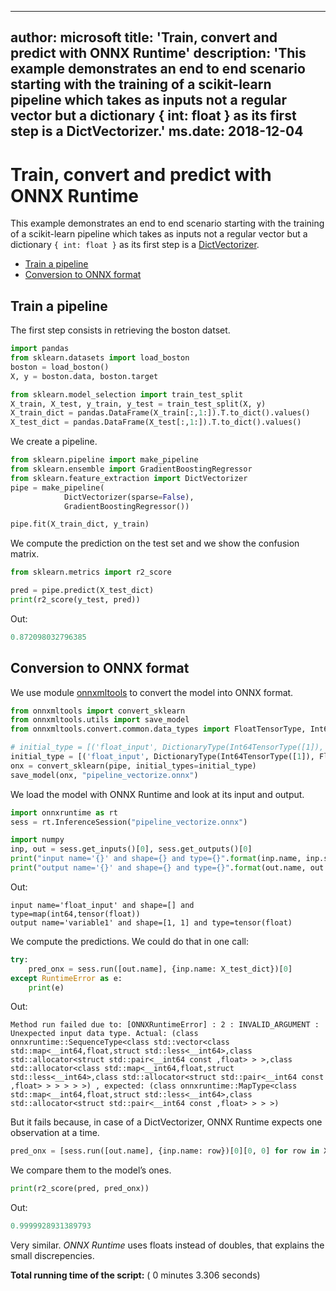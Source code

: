 
---
author: microsoft
title: 'Train, convert and predict with ONNX Runtime'
description: 'This example demonstrates an end to end scenario starting with the training of a scikit-learn pipeline which takes as inputs not a regular vector but a dictionary { int: float } as its first step is a DictVectorizer.'
ms.date: 2018-12-04
---    
    



# Train, convert and predict with ONNX Runtime



This example demonstrates an end to end scenario starting with the training of a scikit-learn pipeline which takes as inputs not a regular vector but a dictionary ``{ int: float }`` as its first step is a [DictVectorizer](http://scikit-learn.org/stable/modules/generated/sklearn.feature_extraction.DictVectorizer.html).

* [Train a pipeline](#train-a-pipeline)
* [Conversion to ONNX format](#conversion-to-onnx-format)



## Train a pipeline



The first step consists in retrieving the boston datset.

```python
import pandas
from sklearn.datasets import load_boston
boston = load_boston()
X, y = boston.data, boston.target

from sklearn.model_selection import train_test_split
X_train, X_test, y_train, y_test = train_test_split(X, y)
X_train_dict = pandas.DataFrame(X_train[:,1:]).T.to_dict().values()
X_test_dict = pandas.DataFrame(X_test[:,1:]).T.to_dict().values()
```



We create a pipeline.

```python
from sklearn.pipeline import make_pipeline
from sklearn.ensemble import GradientBoostingRegressor
from sklearn.feature_extraction import DictVectorizer
pipe = make_pipeline(
            DictVectorizer(sparse=False),
            GradientBoostingRegressor())

pipe.fit(X_train_dict, y_train)
```



We compute the prediction on the test set and we show the confusion matrix.

```python
from sklearn.metrics import r2_score

pred = pipe.predict(X_test_dict)
print(r2_score(y_test, pred))
```



Out:

```python
0.872098032796385
```


## Conversion to ONNX format



We use module [onnxmltools](https://github.com/onnx/onnxmltools) to convert the model into ONNX format.

```python
from onnxmltools import convert_sklearn
from onnxmltools.utils import save_model
from onnxmltools.convert.common.data_types import FloatTensorType, Int64TensorType, DictionaryType, SequenceType

# initial_type = [('float_input', DictionaryType(Int64TensorType([1]), FloatTensorType([])))]
initial_type = [('float_input', DictionaryType(Int64TensorType([1]), FloatTensorType([])))]
onx = convert_sklearn(pipe, initial_types=initial_type)
save_model(onx, "pipeline_vectorize.onnx")
```



We load the model with ONNX Runtime and look at its input and output.

```python
import onnxruntime as rt
sess = rt.InferenceSession("pipeline_vectorize.onnx")

import numpy
inp, out = sess.get_inputs()[0], sess.get_outputs()[0]
print("input name='{}' and shape={} and type={}".format(inp.name, inp.shape, inp.type))
print("output name='{}' and shape={} and type={}".format(out.name, out.shape, out.type))
```



Out:

```text
input name='float_input' and shape=[] and type=map(int64,tensor(float))
output name='variable1' and shape=[1, 1] and type=tensor(float)
```



We compute the predictions. We could do that in one call:

```python
try:
    pred_onx = sess.run([out.name], {inp.name: X_test_dict})[0]
except RuntimeError as e:
    print(e)
```



Out:

```text
Method run failed due to: [ONNXRuntimeError] : 2 : INVALID_ARGUMENT : Unexpected input data type. Actual: (class onnxruntime::SequenceType<class std::vector<class std::map<__int64,float,struct std::less<__int64>,class std::allocator<struct std::pair<__int64 const ,float> > >,class std::allocator<class std::map<__int64,float,struct std::less<__int64>,class std::allocator<struct std::pair<__int64 const ,float> > > > > >) , expected: (class onnxruntime::MapType<class std::map<__int64,float,struct std::less<__int64>,class std::allocator<struct std::pair<__int64 const ,float> > > >)
```



But it fails because, in case of a DictVectorizer, ONNX Runtime expects one observation at a time.

```python
pred_onx = [sess.run([out.name], {inp.name: row})[0][0, 0] for row in X_test_dict]
```



We compare them to the model’s ones.

```python
print(r2_score(pred, pred_onx))
```



Out:

```python
0.9999928931389793
```



Very similar. *ONNX Runtime* uses floats instead of doubles, that explains the small discrepencies.



**Total running time of the script:** ( 0 minutes  3.306 seconds)
